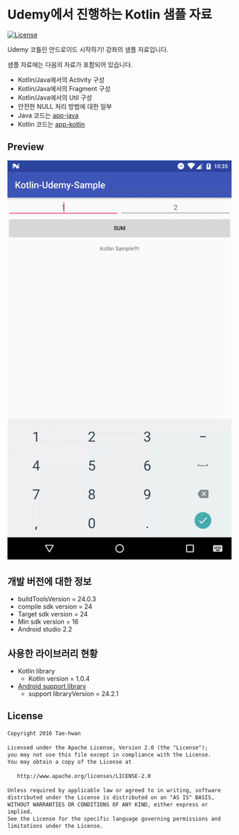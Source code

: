 # Udemy에서 진행하는 Kotlin 샘플 자료

[![License](https://img.shields.io/hexpm/l/plug.svg)]()

Udemy 코틀린 안드로이드 시작하기! 강좌의 샘플 자료입니다.

샘플 자료에는 다음의 자료가 포함되어 있습니다.

- Kotlin/Java에서의 Activity 구성
- Kotlin/Java에서의 Fragment 구성
- Kotlin/Java에서의 Util 구성
- 안전한 NULL 처리 방법에 대한 일부
- Java 코드는 [app-java](https://github.com/taehwandev/Kotlin-Udemy-Sample/tree/01-base-init/app-java)
- Kotlin 코드는 [app-kotlin](https://github.com/taehwandev/Kotlin-Udemy-Sample/tree/01-base-init/app-kotlin)

## Preview

![01-base-init]


## 개발 버전에 대한 정보
- buildToolsVersion = 24.0.3
- compile sdk version = 24
- Target sdk version = 24
- Min sdk version = 16
- Android studio 2.2

## 사용한 라이브러리 현황
- Kotlin library
    - Kotlin version = 1.0.4
- [Android support library](https://developer.android.com/topic/libraries/support-library/revisions.html)
    - support libraryVersion = 24.2.1

## License

```
Copyright 2016 Tae-hwan

Licensed under the Apache License, Version 2.0 (the "License");
you may not use this file except in compliance with the License.
You may obtain a copy of the License at

   http://www.apache.org/licenses/LICENSE-2.0

Unless required by applicable law or agreed to in writing, software
distributed under the License is distributed on an "AS IS" BASIS,
WITHOUT WARRANTIES OR CONDITIONS OF ANY KIND, either express or implied.
See the License for the specific language governing permissions and
limitations under the License.
```

[01-base-init]: images/01-base-init.gif
